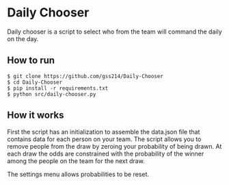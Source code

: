 # Daily Chooser
 
Daily chooser is a script to select who from the team will command the daily on the day.

## How to run

```
$ git clone https://github.com/gss214/Daily-Chooser
$ cd Daily-Chooser
$ pip install -r requirements.txt
$ python src/daily-chooser.py
```

## How it works

First the script has an initialization to assemble the data.json file that contains data for each person on your team. The script allows you to remove people from the draw by zeroing your probability of being drawn. At each draw the odds are constrained with the probability of the winner among the people on the team for the next draw.

The settings menu allows probabilities to be reset.